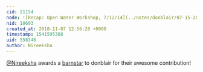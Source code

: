 ```yaml
---
cid: 21154
node: ![Recap: Open Water Workshop, 7/12/14](../notes/donblair/07-15-2014/recap-open-water-workshop-july-12-2014)
nid: 10693
created_at: 2018-11-07 12:56:28 +0000
timestamp: 1541595388
uid: 558346
author: Nireeksha
---
```


[@Nireeksha](/profile/Nireeksha) awards a <a href="//publiclab.org/wiki/barnstars">barnstar</a> to donblair for their awesome contribution!